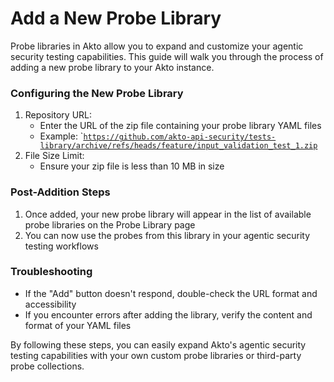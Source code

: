 # Add a New Probe Library

Probe libraries in Akto allow you to expand and customize your agentic security testing capabilities. This guide will walk you through the process of adding a new probe library to your Akto instance.

### Configuring the New Probe Library

1. Repository URL:
   * Enter the URL of the zip file containing your probe library YAML files
   * Example: \`[`https://github.com/akto-api-security/tests-library/archive/refs/heads/feature/input_validation_test_1.zip`](https://github.com/akto-api-security/tests-library/archive/refs/heads/feature/input\_validation\_test\_1.zip)
2. File Size Limit:
   * Ensure your zip file is less than 10 MB in size

### Post-Addition Steps

1. Once added, your new probe library will appear in the list of available probe libraries on the Probe Library page
2. You can now use the probes from this library in your agentic security testing workflows

### Troubleshooting

* If the "Add" button doesn't respond, double-check the URL format and accessibility
* If you encounter errors after adding the library, verify the content and format of your YAML files

By following these steps, you can easily expand Akto's agentic security testing capabilities with your own custom probe libraries or third-party probe collections.
